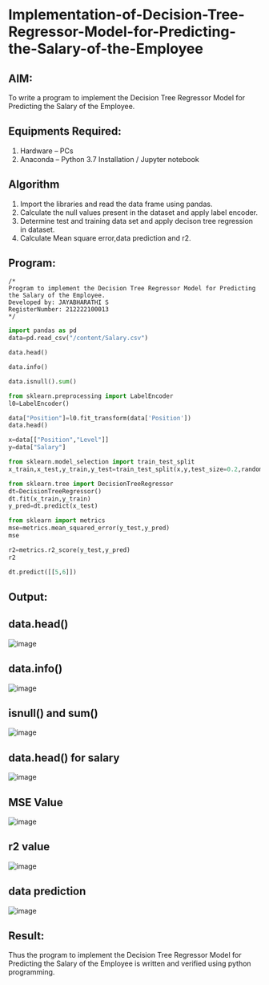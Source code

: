 # Implementation-of-Decision-Tree-Regressor-Model-for-Predicting-the-Salary-of-the-Employee

## AIM:
To write a program to implement the Decision Tree Regressor Model for Predicting the Salary of the Employee.

## Equipments Required:
1. Hardware – PCs
2. Anaconda – Python 3.7 Installation / Jupyter notebook

## Algorithm
1. Import the libraries and read the data frame using pandas.
2. Calculate the null values present in the dataset and apply label encoder.
3. Determine test and training data set and apply decison tree regression in dataset.
4. Calculate Mean square error,data prediction and r2.

## Program:
```
/*
Program to implement the Decision Tree Regressor Model for Predicting the Salary of the Employee.
Developed by: JAYABHARATHI S
RegisterNumber: 212222100013  
*/
```
``` python
import pandas as pd
data=pd.read_csv("/content/Salary.csv")

data.head()

data.info()

data.isnull().sum()

from sklearn.preprocessing import LabelEncoder
l0=LabelEncoder()

data["Position"]=l0.fit_transform(data['Position'])
data.head()

x=data[["Position","Level"]]
y=data["Salary"]

from sklearn.model_selection import train_test_split
x_train,x_test,y_train,y_test=train_test_split(x,y,test_size=0.2,random_state=2)

from sklearn.tree import DecisionTreeRegressor
dt=DecisionTreeRegressor()
dt.fit(x_train,y_train)
y_pred=dt.predict(x_test)

from sklearn import metrics
mse=metrics.mean_squared_error(y_test,y_pred)
mse

r2=metrics.r2_score(y_test,y_pred)
r2

dt.predict([[5,6]])


```

## Output:
## data.head() 
![image](https://github.com/Jayabharathi3/Implementation-of-Decision-Tree-Regressor-Model-for-Predicting-the-Salary-of-the-Employee/assets/120367796/3d75eb95-5d88-4f92-9f82-b05db357e6b5)

## data.info()
![image](https://github.com/Jayabharathi3/Implementation-of-Decision-Tree-Regressor-Model-for-Predicting-the-Salary-of-the-Employee/assets/120367796/4ce86a6f-c2ec-4be2-b046-13148752b782)

## isnull() and sum()
![image](https://github.com/Jayabharathi3/Implementation-of-Decision-Tree-Regressor-Model-for-Predicting-the-Salary-of-the-Employee/assets/120367796/e8cdaf67-5163-437d-bd2c-4f1e07e52ee9)

## data.head() for salary
![image](https://github.com/Jayabharathi3/Implementation-of-Decision-Tree-Regressor-Model-for-Predicting-the-Salary-of-the-Employee/assets/120367796/b1333c5c-6329-491e-960c-3c6170cadc4a)

## MSE Value
![image](https://github.com/Jayabharathi3/Implementation-of-Decision-Tree-Regressor-Model-for-Predicting-the-Salary-of-the-Employee/assets/120367796/217832af-8cb3-4618-ac2d-56a18454acd2)

## r2 value
![image](https://github.com/Jayabharathi3/Implementation-of-Decision-Tree-Regressor-Model-for-Predicting-the-Salary-of-the-Employee/assets/120367796/548469a1-d792-4d48-8233-991e8fc1d7c0)

## data prediction
![image](https://github.com/Jayabharathi3/Implementation-of-Decision-Tree-Regressor-Model-for-Predicting-the-Salary-of-the-Employee/assets/120367796/2e877b04-fafe-4c10-a3bb-79d84e20a780)


## Result:
Thus the program to implement the Decision Tree Regressor Model for Predicting the Salary of the Employee is written and verified using python programming.
